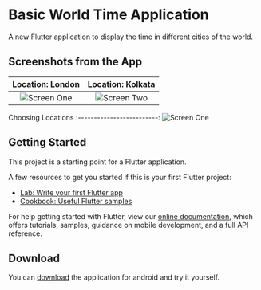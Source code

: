# Basic World Time Application

A new Flutter application to display the time in different cities of the world.


## Screenshots from the App

Location: London           |  Location: Kolkata
:-------------------------:|:-------------------------:
![Screen One](./ss/London.jpg)  |  ![Screen Two](./ss/Kolkata.jpg)


Choosing Locations
:-------------------------:
![Screen One](./ss/Locations1.jpg)



## Getting Started

This project is a starting point for a Flutter application.

A few resources to get you started if this is your first Flutter project:

- [Lab: Write your first Flutter app](https://flutter.dev/docs/get-started/codelab)
- [Cookbook: Useful Flutter samples](https://flutter.dev/docs/cookbook)

For help getting started with Flutter, view our
[online documentation](https://flutter.dev/docs), which offers tutorials,
samples, guidance on mobile development, and a full API reference.

## Download
You can [download](https://github.com/anantgarg30/flutter_world_time_app/build/app/outputs/flutter-apk/app-release.apk) the application for android and try it yourself.
